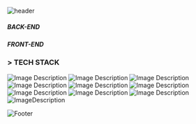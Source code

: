 
![header](https://capsule-render.vercel.app/api?type=Waving&color=auto&height=300&section=header&text=LINA%20LEE🌱&fontSize=90)

##### BACK-END
##### FRONT-END

### > TECH STACK 
![Image Description](https://img.shields.io/badge/Java-007396?style=flat-square&logo=Java&logoColor=white) ![Image Description](https://img.shields.io/badge/JavaScript-F7DF1E?style=flat-square&logo=JavaScript&logoColor=black) ![Image Description](https://img.shields.io/badge/React-61DAFB?style=flat-square&logo=React&logoColor=black) ![Image Description](https://img.shields.io/badge/CSS3-1572B6?style=flat-square&logo=CSS3&logoColor=whitek) ![Image Description](https://img.shields.io/badge/HTML5-E34F26?style=flat-square&logo=HTML5&logoColor=white) ![Image Description](https://img.shields.io/badge/Spring-6DB33F?style=flat-square&logo=Spring&logoColor=white) ![Image Description](https://img.shields.io/badge/Mysql-4479A1?style=flat-square&logo=Mysql&logoColor=white) ![Image Description](	https://img.shields.io/badge/MariaDB-003545?style=flat-square&logo=MariaDB&logoColor=white) ![Image Description](	https://img.shields.io/badge/SQLite-003B57?style=flat-square&logo=SQLite&logoColor=white) ![ImageDescription](https://img.shields.io/badge/Github-181717?style=flat-square&logo=Github&logoColor=white)

![Footer](https://capsule-render.vercel.app/api?type=waving&color=auto&height=150&section=footer)
